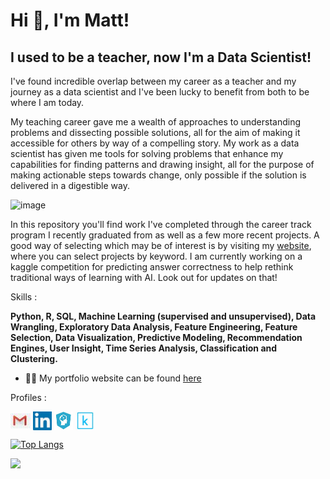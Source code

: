 <h1 align="left">Hi 👋, I'm Matt!</h1>
<h2 align="left">I used to be a teacher, now I'm a Data Scientist! </h2>

I've found incredible overlap between my career as a teacher and my journey as a data scientist and I've been lucky to benefit from both to be where I am today. 

My teaching career gave me a wealth of approaches to understanding problems and dissecting possible solutions, all for the aim of making it accessible for others by way of a compelling story. My work as a data scientist has given me tools for solving problems that enhance my capabilities for finding patterns and drawing insight, all for the purpose of making actionable steps towards change, only possible if the solution is delivered in a digestible way. 

![image](https://github.com/merrillm1/merrillm1/blob/main/images/me_teaching.png)

In this repository you'll find work I've completed through the career track program I recently graduated from as well as a few more recent projects. A good way of selecting which may be of interest is by visiting my [website](https://merrillm1.github.io/), where you can select projects by keyword. I am currently working on a kaggle competition for predicting answer correctness to help rethink traditional ways of learning with AI. Look out for updates on that!

Skills :

**Python, R, SQL, Machine Learning (supervised and unsupervised), Data Wrangling, Exploratory Data Analysis, Feature Engineering, Feature Selection, Data Visualization, Predictive Modeling, Recommendation Engines, User Insight, Time Series Analysis, Classification and Clustering.**

- 👨‍💻 My  portfolio website can be found [here](https://merrillm1.github.io/)

Profiles :

<p align="left">
<a href=matt.merrill94@gmail.com target=matt.merrill94@gmail.com><img align="center" src="https://github.com/DataCoder2020/repo/blob/master/gmail.JPG" /></a>
<a href="https://www.linkedin.com/in/matthew-merrill-data-scientist/" target="blank"><img align="center" src="https://github.com/DataCoder2020/repo/blob/master/linkedin.JPG" alt="https://www.linkedin.com/in/matthew-merrill-data-scientist/" height="30" width="30" /></a>
<a href="https://www.datacamp.com/profile/mattmerrill94" target="blank"><img align="center" src="https://github.com/DataCoder2020/repo/blob/master/datacamp.JPG" alt="https://www.datacamp.com/profile/mattmerrill94" height="30" width="30" /></a> 
<a href="https://www.kaggle.com/learn/overview" target="blank"><img align="center" src="https://github.com/DataCoder2020/repo/blob/master/kaggle.JPG" alt="https://www.kaggle.com/matthewmerrill1" height="30" width="30" /></a>
</p>

[![Top Langs](https://github-readme-stats.vercel.app/api/top-langs/?username=merrillm1&layout=compact)](https://github.com/merrillm1/github-readme-stats)

![](https://komarev.com/ghpvc/?username=merrillm1)

<!--
**merrillm1/merrillm1** is a ✨ _special_ ✨ repository because its `README.md` (this file) appears on your GitHub profile.

Here are some ideas to get you started:

- 🔭 I’m currently working on ...
- 🌱 I’m currently learning ...
- 👯 I’m looking to collaborate on ...
- 🤔 I’m looking for help with ...
- 💬 Ask me about ...
- 📫 How to reach me: ...
- 😄 Pronouns: ...
- ⚡ Fun fact: ...
-->
